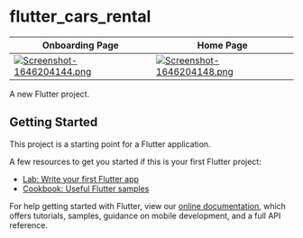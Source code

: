 # flutter_cars_rental

| Onboarding Page     | Home Page      |  
| ------------- | -------------    | 
| [![Screenshot-1646204144.png](https://i.postimg.cc/J7c6XGx8/Screenshot-1646204144.png)](https://postimg.cc/Z0nxtYXs) | [![Screenshot-1646204148.png](https://i.postimg.cc/zXzdF82g/Screenshot-1646204148.png)](https://postimg.cc/PN7ztsjX)  |

A new Flutter project.

## Getting Started

This project is a starting point for a Flutter application.

A few resources to get you started if this is your first Flutter project:

- [Lab: Write your first Flutter app](https://flutter.dev/docs/get-started/codelab)
- [Cookbook: Useful Flutter samples](https://flutter.dev/docs/cookbook)

For help getting started with Flutter, view our
[online documentation](https://flutter.dev/docs), which offers tutorials,
samples, guidance on mobile development, and a full API reference.
